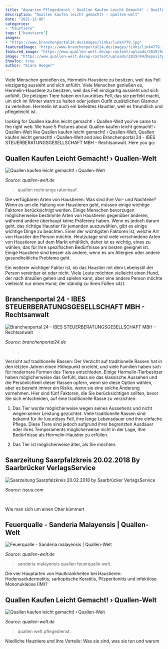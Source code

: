 ```yaml
---
title: "Aquarien Pflegedienst ~ Quallen Kaufen Leicht Gemacht! › Quallen-welt"
description: "Quallen kaufen leicht gemacht! › quallen-welt"
date: "2021-12-06"
categories:
- "haustiere"
tags: ["haustiere"]
images:
- "https://www.branchenportal24.de/images/links/link4779.jpg"
featuredImage: "https://www.branchenportal24.de/images/links/link4779.jpg"
featured_image: "https://www.quallen-welt.de/wp-content/uploads/2019/04/Depositphotos_19689071_xl-2015-213x194.jpg"
image: "https://www.quallen-welt.de/wp-content/uploads/2019/04/Depositphotos_19689071_xl-2015-213x194.jpg"
ShowToc: true
author: "Kiara Hoeger"
---
```



Viele Menschen genießen es, Hermelin-Haustiere zu besitzen, weil das Fell einzigartig aussieht und sich anfühlt.
Viele Menschen genießen es, Hermelin-Haustiere zu besitzen, weil das Fell einzigartig aussieht und sich anfühlt. Die pelzigen Tiere haben ein luxuriöses Fell, das sie perfekt macht, um sich im Winter warm zu halten oder jedem Outfit zusätzlichen Glamour zu verleihen. Hermelin ist auch ein beliebtes Haustier, weil es freundlich und pflegeleicht ist.

	

		
looking for Quallen kaufen leicht gemacht! › Quallen-Welt you've came to the right web. We have 5 Pictures about Quallen kaufen leicht gemacht! › Quallen-Welt like Quallen kaufen leicht gemacht! › Quallen-Welt, Quallen kaufen leicht gemacht! › Quallen-Welt and also Branchenportal 24 - IBES STEUERBERATUNGSGESELLSCHAFT MBH - Rechtsanwalt. Here you go:
		
    
## Quallen Kaufen Leicht Gemacht! › Quallen-Welt

<img loading=lazy src="http://www.quallen-welt.de/wp-content/uploads/2016/11/mainIconsLongHighQ-1-300x33.png" onerror="this.onerror=null;this.src='https://tse2.mm.bing.net/th?id=OIP.NYw5mNUOqnMMqHJ7bYSNFAAAAA&amp;pid=15.1';" alt="Quallen kaufen leicht gemacht! › Quallen-Welt">

_Source: quallen-welt.de_

>quallen rechnungs ratenkauf. 

	

Die verfügbaren Arten von Haustieren: Was sind ihre Vor- und Nachteile?
Wenn es um die Haltung von Haustieren geht, müssen einige wichtige Faktoren berücksichtigt werden. Einige Menschen bevorzugen möglicherweise bestimmte Arten von Haustieren gegenüber anderen, während andere überhaupt keine Präferenz haben. Wenn es jedoch darum geht, das richtige Haustier für jemanden auszuwählen, gibt es einige wichtige Dinge zu beachten.
Einer der wichtigsten Faktoren ist, welche Art von Haustier die Person möchte. Heutzutage sind viele verschiedene Arten von Haustieren auf dem Markt erhältlich, daher ist es wichtig, eines zu wählen, das für Ihre spezifischen Bedürfnisse am besten geeignet ist. Einige Haustiere sind besser als andere, wenn es um Allergien oder andere gesundheitliche Probleme geht.

Ein weiterer wichtiger Faktor ist, ob das Haustier mit dem Lebensstil der Person vereinbar ist oder nicht. Viele Leute möchten vielleicht einen Hund, der nach draußen gehen und spielen kann, aber eine andere Person möchte vielleicht nur einen Hund, der ständig zu ihren Füßen sitzt.

    
## Branchenportal 24 - IBES STEUERBERATUNGSGESELLSCHAFT MBH - Rechtsanwalt

<img loading=lazy src="https://www.branchenportal24.de/images/links/link4779.jpg" onerror="this.onerror=null;this.src='https://tse3.mm.bing.net/th?id=OIP.c9GJDNb2e36VOBrHgmfXfwHaLi&amp;pid=15.1';" alt="Branchenportal 24 - IBES STEUERBERATUNGSGESELLSCHAFT MBH - Rechtsanwalt">

_Source: branchenportal24.de_

>. 

	

Verzicht auf traditionelle Rassen:
Der Verzicht auf traditionelle Rassen hat in den letzten Jahren einen Höhepunkt erreicht, und viele Familien haben sich für modernere Formen des Tieres entschieden. Einige Hermelin-Tierbesitzer haben möglicherweise das Gefühl, dass sie das klassische Aussehen und die Persönlichkeit dieser Rassen opfern, wenn sie diese Option wählen, aber es besteht immer ein Risiko, wenn sie eine solche Änderung vornehmen. Hier sind fünf Faktoren, die Sie berücksichtigen sollten, bevor Sie sich entscheiden, auf eine traditionelle Rasse zu verzichten:
1. Das Tier wurde möglicherweise wegen seines Aussehens und nicht wegen seiner Leistung gezüchtet. Viele traditionelle Rassen sind bekannt für ihr luxuriöses Fell, ihre lange Lebensdauer und ihre einfache Pflege. Diese Tiere sind jedoch aufgrund ihrer begrenzten Ausdauer oder ihres Temperaments möglicherweise nicht in der Lage, Ihre Bedürfnisse als Hermelin-Haustier zu erfüllen.

2. Das Tier ist möglicherweise älter, als Sie möchten.

    
## Saarzeitung Saarpfalzkreis 20.02.2018 By Saarbrücker VerlagsService

<img loading=lazy src="https://image.isu.pub/180220083326-848ebd71c949567052b49a35a3d7e363/jpg/page_1_thumb_large.jpg" onerror="this.onerror=null;this.src='https://tse1.mm.bing.net/th?id=OIP.IJdWE-9GMhrCeZdB4brpqQAAAA&amp;pid=15.1';" alt="Saarzeitung Saarpfalzkreis 20.02.2018 by Saarbrücker VerlagsService">

_Source: issuu.com_

>. 

	

Wie man sich um einen Otter kümmert

    
## Feuerqualle - Sanderia Malayensis | Quallen-Welt

<img loading=lazy src="https://www.quallen-welt.de/wp-content/uploads/2019/04/Depositphotos_19689071_xl-2015-213x194.jpg" onerror="this.onerror=null;this.src='https://tse4.mm.bing.net/th?id=OIP.am7CV1qCxCyamzH02ZkJQwAAAA&amp;pid=15.1';" alt="Feuerqualle - Sanderia malayensis | Quallen-Welt">

_Source: quallen-welt.de_

>sanderia malayensis quallen feuerqualle welt. 

	

Die vier Hauptarten von Hautkrankheiten bei Haustieren: Hodensackdermatitis, sarkoptische Keratitis, Pilzperitonitis und infektiöse Mononukleose (IM)?

    
## Quallen Kaufen Leicht Gemacht! › Quallen-Welt

<img loading=lazy src="http://www.quallen-welt.de/wp-content/uploads/2015/03/accesories-final-240x240.jpg" onerror="this.onerror=null;this.src='https://tse3.mm.bing.net/th?id=OIP.RPKAsdISuqrGeGgiJHaLxwAAAA&amp;pid=15.1';" alt="Quallen kaufen leicht gemacht! › Quallen-Welt">

_Source: quallen-welt.de_

>quallen welt pflegedienst. 

	

Niedliche Haustiere und ihre Vorteile: Was sie sind, was sie tun und warum

